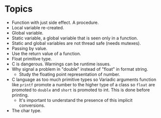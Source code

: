 # Topics

* Function with just side effect. A procedure.
* Local variable re-created.
* Global variable.
* Static variable, a global variable that is seen only in a function.
* Static and global variables are not thread safe (needs mutexes).
* Passing by value.
* Use the return value of a function.
* Float primitive type.
* C is dangerous. Warnings can be runtime issues.
* Why signal a problem in "double" instead of "float" in format string.
  * Study the floating point representation of number.
* C language as too much primitive types so Variadic arguments function like
`printf` promote a number to the higher type of a class so `float` are promoted
to `double` and `short` is promoted to int. This is done before printing.
  * It's important to understand the presence of this implicit conversions.
* The char type.
